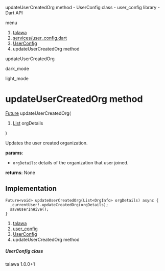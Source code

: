 




updateUserCreatedOrg method - UserConfig class - user\_config library - Dart API







menu

1. [talawa](../../index.html)
2. [services/user\_config.dart](../../file-___home_harshil_Desktop_open-source_palisadoes_talawa_lib_services_user_config/)
3. [UserConfig](../../file-___home_harshil_Desktop_open-source_palisadoes_talawa_lib_services_user_config/UserConfig-class.html)
4. updateUserCreatedOrg method

updateUserCreatedOrg


dark\_mode

light\_mode




# updateUserCreatedOrg method


[Future](https://api.flutter.dev/flutter/dart-core/Future-class.html)<void>
updateUserCreatedOrg(

1. [List](https://api.flutter.dev/flutter/dart-core/List-class.html) orgDetails

)

Updates the user created organization.

**params**:

* `orgDetails`: details of the organization that user joined.

**returns**:
None


## Implementation

```
Future<void> updateUserCreatedOrg(List<OrgInfo> orgDetails) async {
  _currentUser!.updateCreatedOrg(orgDetails);
  saveUserInHive();
}
```

 


1. [talawa](../../index.html)
2. [user\_config](../../file-___home_harshil_Desktop_open-source_palisadoes_talawa_lib_services_user_config/)
3. [UserConfig](../../file-___home_harshil_Desktop_open-source_palisadoes_talawa_lib_services_user_config/UserConfig-class.html)
4. updateUserCreatedOrg method

##### UserConfig class





talawa
1.0.0+1






